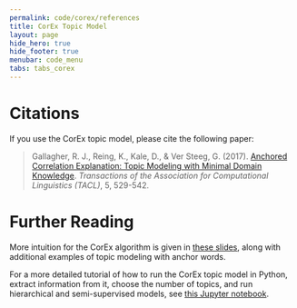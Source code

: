```yaml
---
permalink: code/corex/references
title: CorEx Topic Model
layout: page
hide_hero: true
hide_footer: true
menubar: code_menu
tabs: tabs_corex
---
```


# Citations

If you use the CorEx topic model, please cite the following paper:

> Gallagher, R. J., Reing, K., Kale, D., & Ver Steeg, G. (2017). [Anchored Correlation Explanation: Topic Modeling with Minimal Domain Knowledge](/publications/gallagher2017anchored). *Transactions of the Association for Computational Linguistics (TACL)*, 5, 529-542.

# Further Reading

More intuition for the CorEx algorithm is given in [these slides](/files/slides/gallagher2017anchored.pdf), along with additional examples of topic modeling with anchor words.

For a more detailed tutorial of how to run the CorEx topic model in Python, extract information from it, choose the number of topics, and run hierarchical and semi-supervised models, see [this Jupyter notebook](https://github.com/gregversteeg/corex_topic/blob/master/corextopic/example/corex_topic_example.ipynb).
